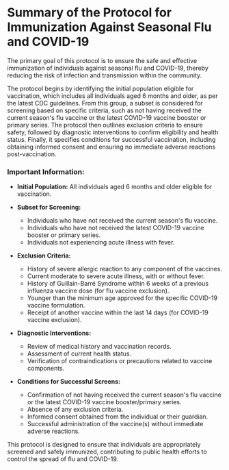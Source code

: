 # Summary of the Protocol for Immunization Against Seasonal Flu and COVID-19

The primary goal of this protocol is to ensure the safe and effective immunization of individuals against seasonal flu and COVID-19, thereby reducing the risk of infection and transmission within the community.

The protocol begins by identifying the initial population eligible for vaccination, which includes all individuals aged 6 months and older, as per the latest CDC guidelines. From this group, a subset is considered for screening based on specific criteria, such as not having received the current season's flu vaccine or the latest COVID-19 vaccine booster or primary series. The protocol then outlines exclusion criteria to ensure safety, followed by diagnostic interventions to confirm eligibility and health status. Finally, it specifies conditions for successful vaccination, including obtaining informed consent and ensuring no immediate adverse reactions post-vaccination.

### Important Information:

- **Initial Population:** All individuals aged 6 months and older eligible for vaccination.
  
- **Subset for Screening:** 
  - Individuals who have not received the current season's flu vaccine.
  - Individuals who have not received the latest COVID-19 vaccine booster or primary series.
  - Individuals not experiencing acute illness with fever.

- **Exclusion Criteria:**
  - History of severe allergic reaction to any component of the vaccines.
  - Current moderate to severe acute illness, with or without fever.
  - History of Guillain-Barré Syndrome within 6 weeks of a previous influenza vaccine dose (for flu vaccine exclusion).
  - Younger than the minimum age approved for the specific COVID-19 vaccine formulation.
  - Receipt of another vaccine within the last 14 days (for COVID-19 vaccine exclusion).

- **Diagnostic Interventions:**
  - Review of medical history and vaccination records.
  - Assessment of current health status.
  - Verification of contraindications or precautions related to vaccine components.

- **Conditions for Successful Screens:**
  - Confirmation of not having received the current season's flu vaccine or the latest COVID-19 vaccine booster/primary series.
  - Absence of any exclusion criteria.
  - Informed consent obtained from the individual or their guardian.
  - Successful administration of the vaccine(s) without immediate adverse reactions.

This protocol is designed to ensure that individuals are appropriately screened and safely immunized, contributing to public health efforts to control the spread of flu and COVID-19.